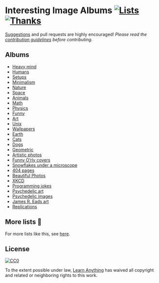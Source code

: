 # Interesting Image Albums [![Lists](https://img.shields.io/badge/More%20Lists-🔖-blue.svg)](https://github.com/learn-anything/learn-anything/wiki/Curated-Lists) [![Thanks](https://img.shields.io/badge/Say%20Thanks-💗-ff69b4.svg)](https://www.patreon.com/learnanything)
[Suggestions](../../issues/) and pull requests are highly encouraged! *Please read the [contribution guidelines](contributing.md#contribution-guidelines) before contributing.*

## Albums
- [Heavy mind](http://imgur.com/a/om6BB)
- [Humans](https://imgur.com/a/p9FC3)
- [Setups](https://imgur.com/a/BinVf)
- [Minimalism](http://imgur.com/a/IZPbP)
- [Nature](https://imgur.com/a/56pFc)
- [Space](http://imgur.com/a/uymmM)
- [Animals](http://imgur.com/a/yNpGf)
- [Math](http://imgur.com/a/hmK2C)
- [Physics](http://imgur.com/a/Reo8S)
- [Funny](http://imgur.com/a/NAZ9l)
- [Art](http://imgur.com/a/3m5wf)
- [Unix](http://imgur.com/a/7osPZ)
- [Wallpapers](http://imgur.com/a/SOiPJ)
- [Earth](https://imgur.com/a/4U5P7)
- [Cats](https://imgur.com/a/TgL0x)
- [Dogs](http://imgur.com/a/CExqu)
- [Geometric](http://imgur.com/a/7ThWP)
- [Artistic photos](https://imgur.com/a/jAEYj)
- [Funny O’rly covers](http://imgur.com/a/Ykcyb)
- [Snowflakes under a microscope](http://imgur.com/a/4rE1H)
- [404 pages](http://imgur.com/a/NJ2X7)
- [Beautiful Photos](https://imgur.com/a/vA2Ly)
- [XKCD](http://imgur.com/a/LK364)
- [Programming jokes](http://imgur.com/a/hb4nX)
- [Psychedelic art](http://imgur.com/a/9yOpt)
- [Psychedelic images](http://imgur.com/a/urG7X)
- [James R. Eads art](http://imgur.com/a/Aao8R)
- [Replications](http://imgur.com/a/ep7CH)

## More lists 📝
For more lists like this, see [here](https://github.com/learn-anything/learn-anything/wiki/Curated-Lists).

## License
[![CC0](http://mirrors.creativecommons.org/presskit/buttons/88x31/svg/cc-zero.svg)](https://creativecommons.org/publicdomain/zero/1.0/)

To the extent possible under law, [Learn Anything](https://learn-anything.xyz) has waived all copyright and related or neighboring rights to this work.
